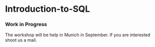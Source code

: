 # Introduction-to-SQL

### Work in Progress
The workshop will be help in Munich in September. If you are interested shoot us a mail. 
